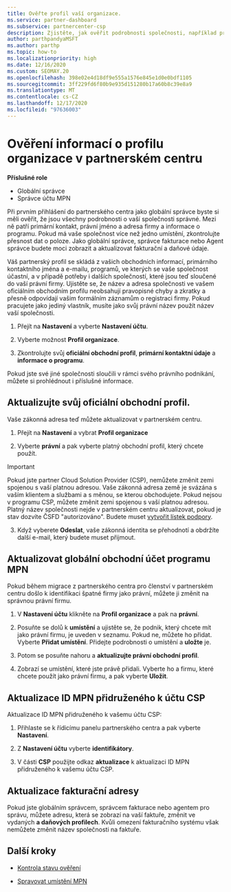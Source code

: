 ```yaml
---
title: Ověřte profil vaší organizace.
ms.service: partner-dashboard
ms.subservice: partnercenter-csp
description: Zjistěte, jak ověřit podrobnosti společnosti, například primární kontakt, adresu a informace o programu. Můžete také aktualizovat své právní a fakturační adresy.
author: parthpandyaMSFT
ms.author: parthp
ms.topic: how-to
ms.localizationpriority: high
ms.date: 12/16/2020
ms.custom: SEOMAY.20
ms.openlocfilehash: 398e02e4d18df9e555a1576e845e1d0e0bdf1105
ms.sourcegitcommit: 3ff229fd6f80b9e935d151280b17a60b8c39e8a9
ms.translationtype: MT
ms.contentlocale: cs-CZ
ms.lasthandoff: 12/17/2020
ms.locfileid: "97636003"
---
```

# <a name="verify-your-organization-profile-information-in-partner-center"></a>Ověření informací o profilu organizace v partnerském centru

**Příslušné role**

- Globální správce
- Správce účtu MPN

Při prvním přihlášení do partnerského centra jako globální správce byste si měli ověřit, že jsou všechny podrobnosti o vaší společnosti správné. Mezi ně patří primární kontakt, právní jméno a adresa firmy a informace o programu. Pokud má vaše společnost více než jedno umístění, zkontrolujte přesnost dat o poloze. Jako globální správce, správce fakturace nebo Agent správce budete moci zobrazit a aktualizovat fakturační a daňové údaje.

Váš partnerský profil se skládá z vašich obchodních informací, primárního kontaktního jména a e-mailu, programů, ve kterých se vaše společnost účastní, a v případě potřeby i dalších společností, které jsou teď sloučené do vaší právní firmy. Ujistěte se, že název a adresa společnosti ve vašem oficiálním obchodním profilu neobsahují pravopisné chyby a zkratky a přesně odpovídají vašim formálním záznamům o registraci firmy. Pokud pracujete jako jediný vlastník, musíte jako svůj právní název použít název vaší společnosti.

1. Přejít na **Nastavení** a vyberte **Nastavení účtu**.
 
1. Vyberte možnost **Profil organizace**. 

2. Zkontrolujte svůj **oficiální obchodní profil**, **primární kontaktní údaje** a **informace o programu**.

Pokud jste své jiné společnosti sloučili v rámci svého právního podnikání, můžete si prohlédnout i příslušné informace. 

## <a name="update-your-legal-business-profile"></a>Aktualizujte svůj oficiální obchodní profil.

Vaše zákonná adresa teď můžete aktualizovat v partnerském centru.

1. Přejít na **Nastavení** a vybrat **Profil organizace**


2. Vyberte **právní**  a pak vyberte platný obchodní profil, který chcete použít.

>[!Important]
>Pokud jste partner Cloud Solution Provider (CSP), nemůžete změnit zemi spojenou s vaší platnou adresou. Vaše zákonná adresa země je svázána s vaším klientem a službami a s měnou, se kterou obchodujete. Pokud nejsou v programu CSP, můžete změnit zemi spojenou s vaší platnou adresou. Platný název společnosti nejde v partnerském centru aktualizovat, pokud je stav dozvíte ČSFD "autorizováno". Budete muset [vytvořit lístek podpory](https://partner.microsoft.com/dashboard/support/csp/servicerequests/create?stage=2&topicid=eb74583c-61b3-2124-bffc-00920e0ae772).

3. Když vyberete **Odeslat**, vaše zákonná identita se přehodnotí a obdržíte další e-mail, který budete muset přijmout.

## <a name="update-your-mpn-global-business-account"></a>Aktualizovat globální obchodní účet programu MPN

Pokud během migrace z partnerského centra pro členství v partnerském centru došlo k identifikaci špatné firmy jako právní, můžete ji změnit na správnou právní firmu.

1. V **Nastavení účtu** klikněte na **Profil organizace** a pak na **právní**.

1.  Posuňte se dolů k **umístění** a ujistěte se, že podnik, který chcete mít jako právní firmu, je uveden v seznamu. Pokud ne, můžete ho přidat. Vyberte **Přidat umístění**. Přidejte podrobnosti o umístění a **uložte** je.

2. Potom se posuňte nahoru a **aktualizujte právní obchodní profil**.

3. Zobrazí se umístění, které jste právě přidali. Vyberte ho a firmu, které chcete použít jako právní firmu, a pak vyberte **Uložit**.

## <a name="update-your-mpn-id-associated-with-your-csp-account"></a>Aktualizace ID MPN přidruženého k účtu CSP

Aktualizace ID MPN přidruženého k vašemu účtu CSP:

1. Přihlaste se k řídicímu panelu partnerského centra a pak vyberte **Nastavení**.
 
1. Z **Nastavení účtu** vyberte **identifikátory**.

1. V části **CSP** použijte odkaz **aktualizace** k aktualizaci ID MPN přidruženého k vašemu účtu CSP.
 

## <a name="update-your-billing-address"></a>Aktualizace fakturační adresy

Pokud jste globálním správcem, správcem fakturace nebo agentem pro správu, můžete adresu, která se zobrazí na vaší faktuře, změnit ve vydaných **a daňových profilech**. Kvůli omezení fakturačního systému však nemůžete změnit název společnosti na faktuře.

## <a name="next-steps"></a>Další kroky


- [Kontrola stavu ověření](verification-responses.md)
 
- [Spravovat umístění MPN](manage-locations.md)



